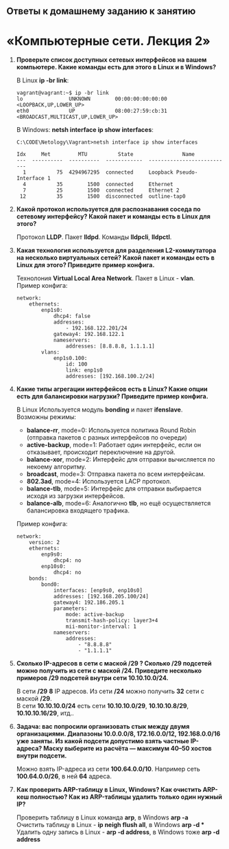 ## Ответы к домашнему заданию к занятию
# «Компьютерные сети. Лекция 2»

1. **Проверьте список доступных сетевых интерфейсов на вашем компьютере. Какие команды есть для этого в Linux и в Windows?**

    В Linux **ip -br link**:
    ```
    vagrant@vagrant:~$ ip -br link
    lo               UNKNOWN        00:00:00:00:00:00 <LOOPBACK,UP,LOWER_UP>
    eth0             UP             08:00:27:59:cb:31 <BROADCAST,MULTICAST,UP,LOWER_UP>
    ```
    
    В Windows: **netsh interface ip show interfaces**:
    ```
    C:\CODE\Netology\Vagrant>netsh interface ip show interfaces

    Idx     Met         MTU          State                Name
    ---  ----------  ----------  ------------  ---------------------------
      1          75  4294967295  connected     Loopback Pseudo-Interface 1
      4          35        1500  connected     Ethernet
      7          25        1500  connected     Ethernet 2
     12          35        1500  disconnected  outline-tap0
    ```

2. **Какой протокол используется для распознавания соседа по сетевому интерфейсу? Какой пакет и команды есть в Linux для этого?**

    Протокол **LLDP**. Пакет **lldpd**. Команды **lldpcli**, **lldpctl**.

3. **Какая технология используется для разделения L2-коммутатора на несколько виртуальных сетей?
    Какой пакет и команды есть в Linux для этого? Приведите пример конфига.**
    
    Технолония **Virtual Local Area Network**. Пакет в Linux - **vlan**.  
    Пример конфига:
    ```
    network:
        ethernets:
            enp1s0:
                dhcp4: false
                addresses:
                    - 192.168.122.201/24
                gateway4: 192.168.122.1
                nameservers:
                    addresses: [8.8.8.8, 1.1.1.1]
            vlans:
                enp1s0.100:
                    id: 100
                    link: enp1s0
                    addresses: [192.168.100.2/24]
    ```

4. **Какие типы агрегации интерфейсов есть в Linux? Какие опции есть для балансировки нагрузки? Приведите пример конфига.**

    В Linux Используется модуль **bonding** и пакет **ifenslave**.  
    Возможны режимы:
    - **balance-rr**, mode=0: Используется политика Round Robin (отправка пакетов с разных интерфейсов по очереди) 
    - **active-backup**, mode=1: Работает один интерфейс, если он отказывает, происходит переключение на другой.
    - **balance-xor**, mode=2: Интерфейс для отправки вычисляется по некоему алгоритму. 
    - **broadcast**, mode=3: Отправка пакета по всем интерфейсам. 
    - **802.3ad**, mode=4: Используется LACP протокол.
    - **balance-tlb**, mode=5: Интерфейс для отправки выбирается исходя из загрузки интерфейсов. 
    - **balance-alb**, mode=6: Аналогично **tlb**, но ещё осуществляется балансировка входящего трафика.

    Пример конфига:
    ```
    network:
        version: 2
        ethernets:
            enp9s0:
                dhcp4: no
            enp10s0:
                dhcp4: no
        bonds:
            bond0:
                interfaces: [enp9s0, enp10s0]
                addresses: [192.168.205.100/24]
                gateway4: 192.186.205.1
                parameters:
                    mode: active-backup
                    transmit-hash-policy: layer3+4
                    mii-monitor-interval: 1
                nameservers:
                    addresses:
                        - "8.8.8.8"
                        - "1.1.1.1"
    ```

5. **Сколько IP-адресов в сети с маской /29 ? Сколько /29 подсетей можно получить из сети с маской /24.
    Приведите несколько примеров /29 подсетей внутри сети 10.10.10.0/24.**
    
    В сети **/29** **8** IP адресов. Из сети **/24** можно получить **32** сети с маской **/29**.  
    В сети **10.10.10.0/24** есть сети **10.10.10.0/29**, **10.10.10.8/29**, **10.10.10.16/29**, итд..

6. **Задача: вас попросили организовать стык между двумя организациями. Диапазоны 10.0.0.0/8, 172.16.0.0/12, 192.168.0.0/16 уже заняты.
    Из какой подсети допустимо взять частные IP-адреса? Маску выберите из расчёта — максимум 40–50 хостов внутри подсети.**
    
    Можно взять IP-адреса из сети **100.64.0.0/10**. Например сеть **100.64.0.0/26**, в ней **64** адреса.

7. **Как проверить ARP-таблицу в Linux, Windows? Как очистить ARP-кеш полностью? Как из ARP-таблицы удалить только один нужный IP?**

    Проверить таблицу в Linux команда **arp**, в Windows **arp -a**  
    Очистить таблицу в Linux - **ip neigh flush all**, в Windows **arp -d \***  
    Удалить одну запись в Linux - **arp -d address**, в Windows тоже **arp -d address**
    
